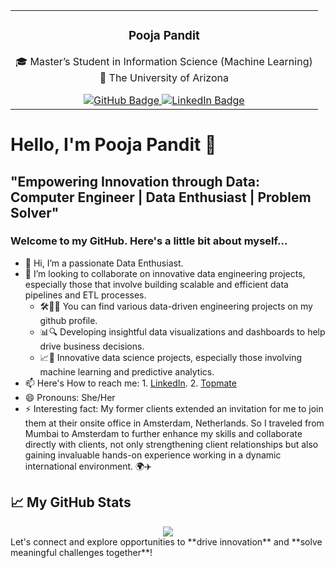 <div align="center">

<table>
  <tr>
    <td align="center" width="100%">
      <h3 align="center">Pooja Pandit</h3>
      <p align="center">🎓 Master’s Student in Information Science (Machine Learning)<br>
      📍 The University of Arizona</p>
      <a href="https://github.com/panditpooja">
        <img src="https://img.shields.io/badge/GitHub-panditpooja-black?style=for-the-badge&logo=github" alt="GitHub Badge"/>
      </a>
      <a href="https://www.linkedin.com/in/pooja-pandit-177978135/">
        <img src="https://img.shields.io/badge/LinkedIn-pooja--pandit-blue?style=for-the-badge&logo=linkedin" alt="LinkedIn Badge"/>
      </a>
    </td>
  </tr>
</table>

</div>

# Hello, I'm Pooja Pandit 👋
## "Empowering Innovation through Data: Computer Engineer | Data Enthusiast | Problem Solver"
### Welcome to my GitHub. Here's a little bit about myself...
- 👋 Hi, I’m a passionate Data Enthusiast.
- 💞️ I’m looking to collaborate on innovative data engineering projects, especially those that involve building scalable and efficient data pipelines and ETL processes.
  - 🛠️👨‍💻 You can find various data-driven engineering projects on my github profile.
  - 📊🔍 Developing insightful data visualizations and dashboards to help drive business decisions.
  - 📈🤖 Innovative data science projects, especially those involving machine learning and predictive analytics.
- 📫 Here's How to reach me: 1. [LinkedIn](https://www.linkedin.com/in/pooja-pandit-177978135/).
  2. [Topmate](https://topmate.io/pooja_pandit)
- 😄 Pronouns: She/Her
- ⚡ Interesting fact:  My former clients extended an invitation for me to join them at their onsite office in Amsterdam, Netherlands. So I traveled from Mumbai to Amsterdam to further enhance my skills and collaborate directly with clients, not only strengthening client relationships but also gaining invaluable hands-on experience working in a dynamic international environment. 
 🌍✈️

## 📈 My GitHub Stats 
<div align="center">
<img src="https://github-readme-streak-stats.herokuapp.com/?user=panditpooja&show_icons=true&theme=dark"/>
</div>
Let's connect and explore opportunities to **drive innovation** and **solve meaningful challenges together**!

<!---
panditpooja/panditpooja is a ✨ special ✨ repository because its `README.md` (this file) appears on your GitHub profile.
You can click the Preview link to take a look at your changes.
--->
